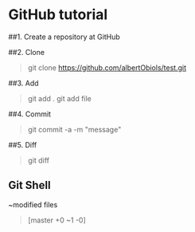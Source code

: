 # GitHub tutorial
##1. Create a repository at GitHub

##2. Clone
>git clone https://github.com/albertObiols/test.git

##3. Add
>git add .
>git add file

##4. Commit
>git commit -a -m "message"

##5. Diff
>git diff


## Git Shell
~modified files

>[master +0 ~1 -0]

